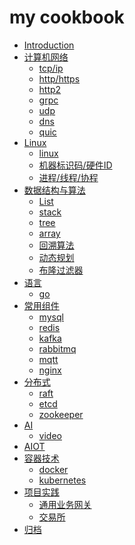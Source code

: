 # my cookbook

- [Introduction](README.md)
- [计算机网络]()
  - [tcp/ip](network/tcp&ip.md)
  - [http/https](network/http&https&tls.md)
  - [http2](network/http2.md)
  - [grpc](network/grpc.md)
  - [udp](network/udp.md)
  - [dns](network/dns.md)
  - [quic](network/quic.md)
- [Linux]()
  - [linux](linux/README.md)
  - [机器标识码/硬件ID](linux/ids.md)
  - [进程/线程/协程](linux/process-thread-coroutine.md)
- [数据结构与算法]()
  - [List](algorithm/list.md)
  - [stack](algorithm/stack.md)
  - [tree](algorithm/tree.md)
  - [array](algorithm/array.md)
  - [回溯算法](algorithm/backtrack.md)
  - [动态规划](algorithm/dp.md)
  - [布隆过滤器](algorithm/bloom.md)
- [语言]()
  - [go](language/golang.md)
- [常用组件]()
  - [mysql](components/mysql.md)
  - [redis](components/redis.md)
  - [kafka](components/kafka.md)
  - [rabbitmq](components/rabbitmq.md)
  - [mqtt](components/mqtt.md)
  - [nginx](components/nginx.md)
- [分布式]()
  - [raft](distributed/raft.md)
  - [etcd](distributed/etcd.md)
  - [zookeeper](distributed/zk.md)
- [AI]()
  - [video](ai/video.md)
- [AIOT]()
- [容器技术]()
  - [docker](devops/docker.md)
  - [kubernetes](devops/k8s/README.md)
- [项目实践]()
  - [通用业务网关](projects/business-gw.md)
  - [交易所](projects/trade-engin.md)
- [归档](bak/bak.md)